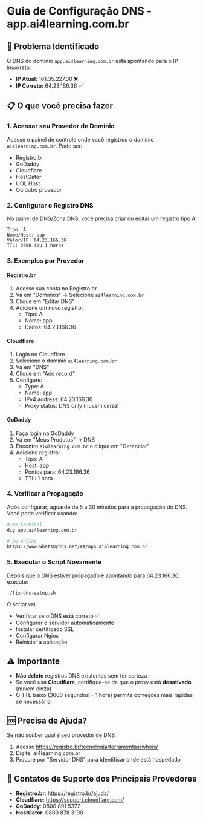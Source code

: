 # Guia de Configuração DNS - app.ai4learning.com.br

## 🚨 Problema Identificado

O DNS do domínio `app.ai4learning.com.br` está apontando para o IP incorreto:

- **IP Atual:** 161.35.227.30 ❌
- **IP Correto:** 64.23.166.36 ✅

## 📋 O que você precisa fazer

### 1. Acessar seu Provedor de Domínio

Acesse o painel de controle onde você registrou o domínio `ai4learning.com.br`. Pode ser:

- Registro.br
- GoDaddy
- Cloudflare
- HostGator
- UOL Host
- Ou outro provedor

### 2. Configurar o Registro DNS

No painel de DNS/Zona DNS, você precisa criar ou editar um registro tipo A:

```
Tipo: A
Nome/Host: app
Valor/IP: 64.23.166.36
TTL: 3600 (ou 1 hora)
```

### 3. Exemplos por Provedor

#### Registro.br

1. Acesse sua conta no Registro.br
2. Vá em "Domínios" → Selecione `ai4learning.com.br`
3. Clique em "Editar DNS"
4. Adicione um novo registro:
   - Tipo: A
   - Nome: app
   - Dados: 64.23.166.36

#### Cloudflare

1. Login no Cloudflare
2. Selecione o domínio `ai4learning.com.br`
3. Vá em "DNS"
4. Clique em "Add record"
5. Configure:
   - Type: A
   - Name: app
   - IPv4 address: 64.23.166.36
   - Proxy status: DNS only (nuvem cinza)

#### GoDaddy

1. Faça login na GoDaddy
2. Vá em "Meus Produtos" → DNS
3. Encontre `ai4learning.com.br` e clique em "Gerenciar"
4. Adicione registro:
   - Tipo: A
   - Host: app
   - Pontos para: 64.23.166.36
   - TTL: 1 hora

### 4. Verificar a Propagação

Após configurar, aguarde de 5 a 30 minutos para a propagação do DNS. Você pode verificar usando:

```bash
# No terminal
dig app.ai4learning.com.br

# Ou online
https://www.whatsmydns.net/#A/app.ai4learning.com.br
```

### 5. Executar o Script Novamente

Depois que o DNS estiver propagado e apontando para 64.23.166.36, execute:

```bash
./fix-dns-setup.sh
```

O script vai:

- Verificar se o DNS está correto ✅
- Configurar o servidor automaticamente
- Instalar certificado SSL
- Configurar Nginx
- Reiniciar a aplicação

## ⚠️ Importante

- **Não delete** registros DNS existentes sem ter certeza
- Se você usa **Cloudflare**, certifique-se de que o proxy está **desativado** (nuvem cinza)
- O TTL baixo (3600 segundos = 1 hora) permite correções mais rápidas se necessário

## 🆘 Precisa de Ajuda?

Se não souber qual é seu provedor de DNS:

1. Acesse <https://registro.br/tecnologia/ferramentas/whois/>
2. Digite: ai4learning.com.br
3. Procure por "Servidor DNS" para identificar onde está hospedado

## 📱 Contatos de Suporte dos Principais Provedores

- **Registro.br**: <https://registro.br/ajuda/>
- **Cloudflare**: <https://support.cloudflare.com/>
- **GoDaddy**: 0800 891 5372
- **HostGator**: 0800 878 3100
